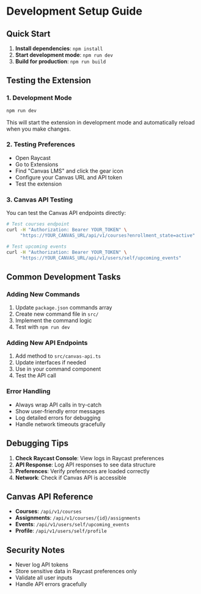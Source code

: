# Development Setup Guide

## Quick Start

1. **Install dependencies**: `npm install`
2. **Start development mode**: `npm run dev`
3. **Build for production**: `npm run build`

## Testing the Extension

### 1. Development Mode
```bash
npm run dev
```
This will start the extension in development mode and automatically reload when you make changes.

### 2. Testing Preferences
- Open Raycast
- Go to Extensions
- Find "Canvas LMS" and click the gear icon
- Configure your Canvas URL and API token
- Test the extension

### 3. Canvas API Testing
You can test the Canvas API endpoints directly:

```bash
# Test courses endpoint
curl -H "Authorization: Bearer YOUR_TOKEN" \
     "https://YOUR_CANVAS_URL/api/v1/courses?enrollment_state=active"

# Test upcoming events
curl -H "Authorization: Bearer YOUR_TOKEN" \
     "https://YOUR_CANVAS_URL/api/v1/users/self/upcoming_events"
```

## Common Development Tasks

### Adding New Commands
1. Update `package.json` commands array
2. Create new command file in `src/`
3. Implement the command logic
4. Test with `npm run dev`

### Adding New API Endpoints
1. Add method to `src/canvas-api.ts`
2. Update interfaces if needed
3. Use in your command component
4. Test the API call

### Error Handling
- Always wrap API calls in try-catch
- Show user-friendly error messages
- Log detailed errors for debugging
- Handle network timeouts gracefully

## Debugging Tips

1. **Check Raycast Console**: View logs in Raycast preferences
2. **API Response**: Log API responses to see data structure
3. **Preferences**: Verify preferences are loaded correctly
4. **Network**: Check if Canvas API is accessible

## Canvas API Reference

- **Courses**: `/api/v1/courses`
- **Assignments**: `/api/v1/courses/{id}/assignments`
- **Events**: `/api/v1/users/self/upcoming_events`
- **Profile**: `/api/v1/users/self/profile`

## Security Notes

- Never log API tokens
- Store sensitive data in Raycast preferences only
- Validate all user inputs
- Handle API errors gracefully
